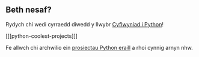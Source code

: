 ## Beth nesaf?

Rydych chi wedi cyrraedd diwedd y llwybr [Cyflwyniad i Python](https://projects.raspberrypi.org/cy-GB/pathways/python-intro)!

[[[python-coolest-projects]]]

Fe allwch chi archwilio ein [prosiectau Python eraill](https://projects.raspberrypi.org/cy-GB/projects?software%5B%5D=python) a rhoi cynnig arnyn nhw.
